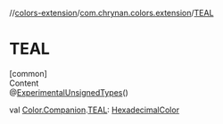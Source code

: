 //[colors-extension](../../index.md)/[com.chrynan.colors.extension](index.md)/[TEAL](-t-e-a-l.md)



# TEAL  
[common]  
Content  
@[ExperimentalUnsignedTypes](https://kotlinlang.org/api/latest/jvm/stdlib/kotlin/-experimental-unsigned-types/index.html)()  
  
val [Color.Companion](../../../colors-core/colors-core/com.chrynan.colors/-color/-companion/index.md).[TEAL](-t-e-a-l.md): [HexadecimalColor](../../../colors-core/colors-core/com.chrynan.colors/-hexadecimal-color/index.md)  



